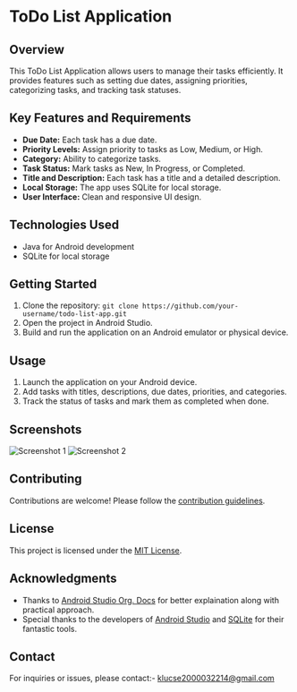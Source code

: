 # ToDo List Application

## Overview
This ToDo List Application allows users to manage their tasks efficiently. It provides features such as setting due dates, assigning priorities, categorizing tasks, and tracking task statuses.

## Key Features and Requirements
- **Due Date:** Each task has a due date.
- **Priority Levels:** Assign priority to tasks as Low, Medium, or High.
- **Category:** Ability to categorize tasks.
- **Task Status:** Mark tasks as New, In Progress, or Completed.
- **Title and Description:** Each task has a title and a detailed description.
- **Local Storage:** The app uses SQLite for local storage.
- **User Interface:** Clean and responsive UI design.

## Technologies Used
- Java for Android development
- SQLite for local storage

## Getting Started
1. Clone the repository: `git clone https://github.com/your-username/todo-list-app.git`
2. Open the project in Android Studio.
3. Build and run the application on an Android emulator or physical device.

## Usage
1. Launch the application on your Android device.
2. Add tasks with titles, descriptions, due dates, priorities, and categories.
3. Track the status of tasks and mark them as completed when done.

## Screenshots
![Screenshot 1](screenshots/screenshot1.png)
![Screenshot 2](screenshots/screenshot2.png)

## Contributing
Contributions are welcome! Please follow the [contribution guidelines](CONTRIBUTING.md).

## License
This project is licensed under the [MIT License](LICENSE).

## Acknowledgments
- Thanks to [Android Studio Org. Docs](https://developer.android.com/guide) for better  explaination along with practical approach.
- Special thanks to the developers of [Android Studio](https://developer.android.com/studio) and [SQLite](https://www.sqlite.org/) for their fantastic tools.

## Contact
For inquiries or issues, please contact:- klucse2000032214@gmail.com

